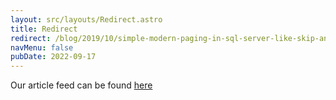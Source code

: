 ```yaml
---
layout: src/layouts/Redirect.astro
title: Redirect
redirect: /blog/2019/10/simple-modern-paging-in-sql-server-like-skip-and-take/
navMenu: false
pubDate: 2022-09-17
---
```

<div>
Our article feed can be found <a href="/blog/2019/10/simple-modern-paging-in-sql-server-like-skip-and-take/">here</a>
</div>
